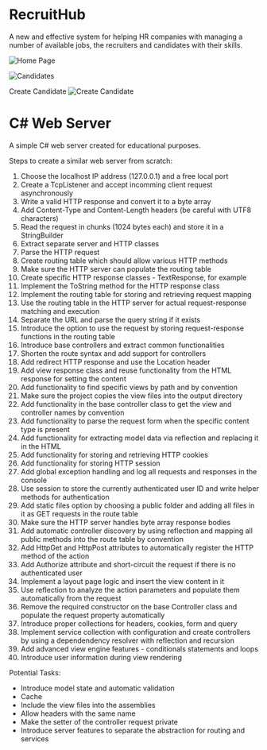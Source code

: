 # RecruitHub

A new and effective system for helping HR companies with managing 
a number of available jobs, the recruiters and candidates with their skills.

![Home Page](https://user-images.githubusercontent.com/84331691/169644096-9eadff0f-2ee4-4c3e-a236-1133bdc0f176.jpg)

![Candidates](https://user-images.githubusercontent.com/84331691/169644105-41070554-eaa3-4c20-868c-5cadd2c13d83.jpg)

Create Candidate
![Create Candidate](https://user-images.githubusercontent.com/84331691/169644170-790c59ed-2758-47bf-88bf-2c7d4bf09c52.jpg)


# C# Web Server

A simple C# web server created for educational purposes.

Steps to create a similar web server from scratch:

1. Choose the localhost IP address (127.0.0.1) and a free local port
2. Create a TcpListener and accept incomming client request asynchronously 
3. Write a valid HTTP response and convert it to a byte array
4. Add Content-Type and Content-Length headers (be careful with UTF8 characters)
5. Read the request in chunks (1024 bytes each) and store it in a StringBuilder
6. Extract separate server and HTTP classes
7. Parse the HTTP request
8. Create routing table which should allow various HTTP methods
9. Make sure the HTTP server can populate the routing table
10. Create specific HTTP response classes - TextResponse, for example
11. Implement the ToString method for the HTTP response class
12. Implement the routing table for storing and retrieving request mapping
13. Use the routing table in the HTTP server for actual request-response matching and execution
14. Separate the URL and parse the query string if it exists
15. Introduce the option to use the request by storing request-response functions in the routing table
16. Introduce base controllers and extract common functionalities
17. Shorten the route syntax and add support for controllers
18. Add redirect HTTP response and use the Location header
19. Add view response class and reuse functionality from the HTML response for setting the content
20. Add functionality to find specific views by path and by convention
21. Make sure the project copies the view files into the output directory
22. Add functionality in the base controller class to get the view and controller names by convention
23. Add functionality to parse the request form when the specific content type is present
24. Add functionality for extracting model data via reflection and replacing it in the HTML
25. Add functionality for storing and retrieving HTTP cookies
26. Add functionality for storing HTTP session
27. Add global exception handling and log all requests and responses in the console
28. Use session to store the currently authenticated user ID and write helper methods for authentication
29. Add static files option by choosing a public folder and adding all files in it as GET requests in the route table
30. Make sure the HTTP server handles byte array response bodies
31. Add automatic controller discovery by using reflection and mapping all public methods into the route table by convention
32. Add HttpGet and HttpPost attributes to automatically register the HTTP method of the action
33. Add Authorize attribute and short-circuit the request if there is no authenticated user
34. Implement a layout page logic and insert the view content in it
35. Use reflection to analyze the action parameters and populate them automatically from the request
36. Remove the required constructor on the base Controller class and populate the request property automatically
37. Introduce proper collections for headers, cookies, form and query
38. Implement service collection with configuration and create controllers by using a dependendency resolver with reflection and recursion
39. Add advanced view engine features - conditionals statements and loops
40. Introduce user information during view rendering

Potential Tasks:
- Introduce model state and automatic validation
- Cache
- Include the view files into the assemblies
- Allow headers with the same name
- Make the setter of the controller request private
- Introduce server features to separate the abstraction for routing and services

